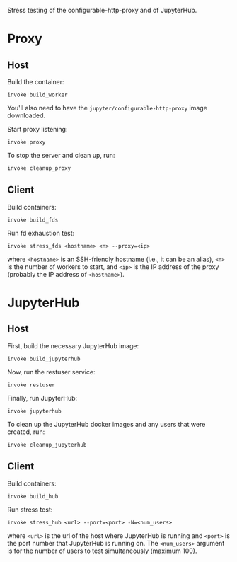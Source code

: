 Stress testing of the configurable-http-proxy and of JupyterHub.

# Proxy

## Host

Build the container:

```
invoke build_worker
```

You'll also need to have the `jupyter/configurable-http-proxy` image
downloaded.

Start proxy listening:

```
invoke proxy
```

To stop the server and clean up, run:

```
invoke cleanup_proxy
```

## Client

Build containers:

```
invoke build_fds
```

Run fd exhaustion test:

```
invoke stress_fds <hostname> <n> --proxy=<ip>
```

where `<hostname>` is an SSH-friendly hostname (i.e., it can be an
alias), `<n>` is the number of workers to start, and `<ip>` is the IP
address of the proxy (probably the IP address of `<hostname>`).

# JupyterHub

## Host

First, build the necessary JupyterHub image:

```
invoke build_jupyterhub
```

Now, run the restuser service:

```
invoke restuser
```

Finally, run JupyterHub:

```
invoke jupyterhub
```

To clean up the JupyterHub docker images and any users that were created, run:

```
invoke cleanup_jupyterhub
```

## Client

Build containers:

```
invoke build_hub
```

Run stress test:

```
invoke stress_hub <url> --port=<port> -N=<num_users>
```

where `<url>` is the url of the host where JupyterHub is running and
`<port>` is the port number that JupyterHub is running on. The
`<num_users>` argument is for the number of users to test
simultaneously (maximum 100).

